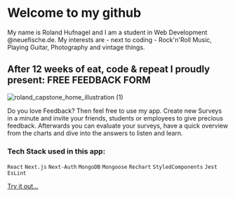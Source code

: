 # Welcome to my github 
My name is Roland Hufnagel and I am a student in Web Development @neuefische.de. My interests are - next to coding - Rock'n'Roll Music, Playing Guitar, Photography and vintage things.

## After 12 weeks of eat, code & repeat I proudly present: FREE FEEDBACK FORM


![roland_capstone_home_illustration (1)](https://user-images.githubusercontent.com/111574974/201707905-3f74f332-d94b-4821-b14d-31ceeb341be6.svg)


Do you love Feedback? Then feel free to use my app. Create new Surveys in a minute and invite your friends, students or employees to give precious feedback. Afterwards you can evaluate your surveys, have a quick overview from the charts and dive into the answers to listen and learn.

### Tech Stack used in this app:

`React`
`Next.js`
`Next-Auth`
`MongoDB`
`Mongoose`
`Rechart`
`StyledComponents`
`Jest`
`EsLint`

[Try it out...](https://capstone-project-roland-hufnagel.vercel.app/)
